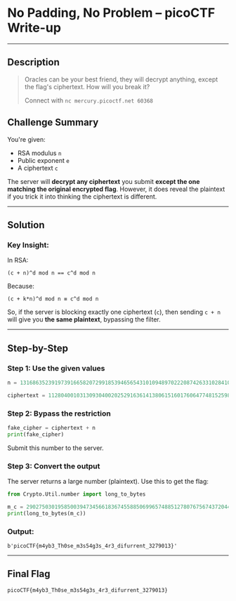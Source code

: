 # No Padding, No Problem – picoCTF Write-up

---

## Description

> Oracles can be your best friend, they will decrypt anything, except the flag's ciphertext. How will you break it?
> 
> Connect with `nc mercury.picoctf.net 60368`

## Challenge Summary

You're given:
- RSA modulus `n`
- Public exponent `e`
- A ciphertext `c`

The server will **decrypt any ciphertext** you submit **except the one matching the original encrypted flag**. However, it does reveal the plaintext if you trick it into thinking the ciphertext is different.

---

## Solution

### Key Insight:

In RSA:

```
(c + n)^d mod n == c^d mod n
```

Because:
```
(c + k*n)^d mod n ≡ c^d mod n
```

So, if the server is blocking exactly one ciphertext (`c`), then sending `c + n` will give you **the same plaintext**, bypassing the filter.

---

## Step-by-Step

### Step 1: Use the given values

```python
n = 131686352391973916658207299185394656543101094897022208742633102841081224841600706121562562241308481365796004945526588710743631163178644115777727835148863881283395196196732005291750988245372407622085435975007801389378779172237218772999563891226152449897259605289871450346323296355247453177918772507463563741811

ciphertext = 112804001031309304002025291636141380615160176064774815259814008475691402461011947625059065832958071876473967344200561585067064986192325164900998396425714393326505719176853515483384347660545842396602642909732341809974952827075466276674271508467259443005604311802505280608461621547597387301641072298382383236556
```

### Step 2: Bypass the restriction

```python
fake_cipher = ciphertext + n
print(fake_cipher)
```

Submit this number to the server.

### Step 3: Convert the output

The server returns a large number (plaintext). Use this to get the flag:

```python
from Crypto.Util.number import long_to_bytes

m_c = 290275030195850039473456618367455885069965748851278076756743720446703314517401359267322769037469251445384569347680788099965
print(long_to_bytes(m_c))
```

### Output:

```
b'picoCTF{m4yb3_Th0se_m3s54g3s_4r3_difurrent_3279013}'
```

---

## Final Flag

```
picoCTF{m4yb3_Th0se_m3s54g3s_4r3_difurrent_3279013}
```
